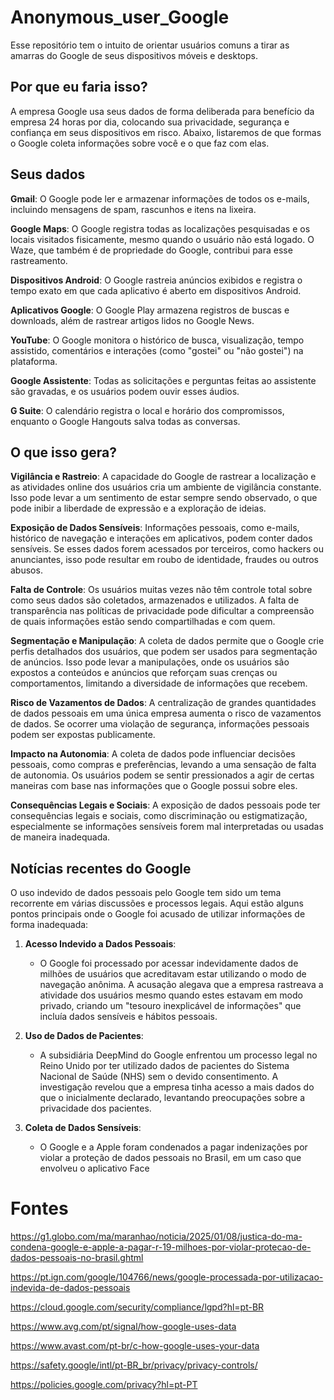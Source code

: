# Anonymous_user_Google
Esse repositório tem o intuito de orientar usuários comuns a tirar as amarras do Google de seus dispositivos móveis e desktops.

## Por que eu faria isso?
A empresa Google usa seus dados de forma deliberada para benefício da empresa 24 horas por dia, colocando sua privacidade, segurança e confiança em seus dispositivos em risco. Abaixo, listaremos de que formas o Google coleta informações sobre você e o que faz com elas.

## Seus dados

**Gmail**: O Google pode ler e armazenar informações de todos os e-mails, incluindo mensagens de spam, rascunhos e itens na lixeira.

**Google Maps**: O Google registra todas as localizações pesquisadas e os locais visitados fisicamente, mesmo quando o usuário não está logado. O Waze, que também é de propriedade do Google, contribui para esse rastreamento.

**Dispositivos Android**: O Google rastreia anúncios exibidos e registra o tempo exato em que cada aplicativo é aberto em dispositivos Android.

**Aplicativos Google**: O Google Play armazena registros de buscas e downloads, além de rastrear artigos lidos no Google News.

**YouTube**: O Google monitora o histórico de busca, visualização, tempo assistido, comentários e interações (como "gostei" ou "não gostei") na plataforma.

**Google Assistente**: Todas as solicitações e perguntas feitas ao assistente são gravadas, e os usuários podem ouvir esses áudios.

**G Suite**: O calendário registra o local e horário dos compromissos, enquanto o Google Hangouts salva todas as conversas.

## O que isso gera?

**Vigilância e Rastreio**: A capacidade do Google de rastrear a localização e as atividades online dos usuários cria um ambiente de vigilância constante. Isso pode levar a um sentimento de estar sempre sendo observado, o que pode inibir a liberdade de expressão e a exploração de ideias.

**Exposição de Dados Sensíveis**: Informações pessoais, como e-mails, histórico de navegação e interações em aplicativos, podem conter dados sensíveis. Se esses dados forem acessados por terceiros, como hackers ou anunciantes, isso pode resultar em roubo de identidade, fraudes ou outros abusos.

**Falta de Controle**: Os usuários muitas vezes não têm controle total sobre como seus dados são coletados, armazenados e utilizados. A falta de transparência nas políticas de privacidade pode dificultar a compreensão de quais informações estão sendo compartilhadas e com quem.

**Segmentação e Manipulação**: A coleta de dados permite que o Google crie perfis detalhados dos usuários, que podem ser usados para segmentação de anúncios. Isso pode levar a manipulações, onde os usuários são expostos a conteúdos e anúncios que reforçam suas crenças ou comportamentos, limitando a diversidade de informações que recebem.

**Risco de Vazamentos de Dados**: A centralização de grandes quantidades de dados pessoais em uma única empresa aumenta o risco de vazamentos de dados. Se ocorrer uma violação de segurança, informações pessoais podem ser expostas publicamente.

**Impacto na Autonomia**: A coleta de dados pode influenciar decisões pessoais, como compras e preferências, levando a uma sensação de falta de autonomia. Os usuários podem se sentir pressionados a agir de certas maneiras com base nas informações que o Google possui sobre eles.

**Consequências Legais e Sociais**: A exposição de dados pessoais pode ter consequências legais e sociais, como discriminação ou estigmatização, especialmente se informações sensíveis forem mal interpretadas ou usadas de maneira inadequada.

## Notícias recentes do Google

O uso indevido de dados pessoais pelo Google tem sido um tema recorrente em várias discussões e processos legais. Aqui estão alguns pontos principais onde o Google foi acusado de utilizar informações de forma inadequada:

1. **Acesso Indevido a Dados Pessoais**:
   - O Google foi processado por acessar indevidamente dados de milhões de usuários que acreditavam estar utilizando o modo de navegação anônima. A acusação alegava que a empresa rastreava a atividade dos usuários mesmo quando estes estavam em modo privado, criando um "tesouro inexplicável de informações" que incluía dados sensíveis e hábitos pessoais.

2. **Uso de Dados de Pacientes**:
   - A subsidiária DeepMind do Google enfrentou um processo legal no Reino Unido por ter utilizado dados de pacientes do Sistema Nacional de Saúde (NHS) sem o devido consentimento. A investigação revelou que a empresa tinha acesso a mais dados do que o inicialmente declarado, levantando preocupações sobre a privacidade dos pacientes.

3. **Coleta de Dados Sensíveis**:
   - O Google e a Apple foram condenados a pagar indenizações por violar a proteção de dados pessoais no Brasil, em um caso que envolveu o aplicativo Face

# Fontes
https://g1.globo.com/ma/maranhao/noticia/2025/01/08/justica-do-ma-condena-google-e-apple-a-pagar-r-19-milhoes-por-violar-protecao-de-dados-pessoais-no-brasil.ghtml

https://pt.ign.com/google/104766/news/google-processada-por-utilizacao-indevida-de-dados-pessoais

https://cloud.google.com/security/compliance/lgpd?hl=pt-BR

https://www.avg.com/pt/signal/how-google-uses-data

https://www.avast.com/pt-br/c-how-google-uses-your-data

https://safety.google/intl/pt-BR_br/privacy/privacy-controls/

https://policies.google.com/privacy?hl=pt-PT
